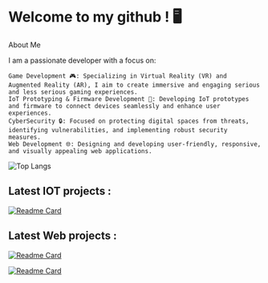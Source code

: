 # Welcome to my github ! 🖥️

About Me

I am a passionate developer with a focus on:

    Game Development 🎮: Specializing in Virtual Reality (VR) and Augmented Reality (AR), I aim to create immersive and engaging serious and less serious gaming experiences.
    IoT Prototyping & Firmware Development 🔌: Developing IoT prototypes and firmware to connect devices seamlessly and enhance user experiences.
    CyberSecurity 🔒: Focused on protecting digital spaces from threats, identifying vulnerabilities, and implementing robust security measures.
    Web Development 🌐: Designing and developing user-friendly, responsive, and visually appealing web applications.

![Top Langs](https://github-readme-stats.vercel.app/api/top-langs/?username=felixportier&layout=compact&theme=github_dark)

## Latest IOT projects :
[![Readme Card](https://github-readme-stats.vercel.app/api/pin/?username=felixportier&repo=SmartTrashCans_IOT&show_icons=true&theme=github_dark)](https://github.com/felixportier/SmartTrashCans_IOT)


## Latest Web projects :

[![Readme Card](https://github-readme-stats.vercel.app/api/pin/?username=felixportier&repo=reddifake&show_icons=true&theme=github_dark)](https://github.com/felixportier/reddifake)

[![Readme Card](https://github-readme-stats.vercel.app/api/pin/?username=felixportier&repo=irc-chat&show_icons=true&theme=github_dark)](https://github.com/felixportier/irc-chat)


